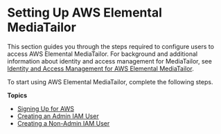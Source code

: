 # Setting Up AWS Elemental MediaTailor<a name="setting-up"></a>

This section guides you through the steps required to configure users to access AWS Elemental MediaTailor\. For background and additional information about identity and access management for MediaTailor, see [Identity and Access Management for AWS Elemental MediaTailor](security-iam.md)\.

To start using AWS Elemental MediaTailor, complete the following steps\.

**Topics**
+ [Signing Up for AWS](setting-up-aws-sign-up.md)
+ [Creating an Admin IAM User](setting-up-create-admin-user.md)
+ [Creating a Non\-Admin IAM User](setting-up-create-non-admin-user.md)